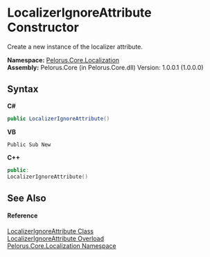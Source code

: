 # LocalizerIgnoreAttribute Constructor 
 

Create a new instance of the localizer attribute.

**Namespace:**&nbsp;<a href="99F211A">Pelorus.Core.Localization</a><br />**Assembly:**&nbsp;Pelorus.Core (in Pelorus.Core.dll) Version: 1.0.0.1 (1.0.0.0)

## Syntax

**C#**<br />
``` C#
public LocalizerIgnoreAttribute()
```

**VB**<br />
``` VB
Public Sub New
```

**C++**<br />
``` C++
public:
LocalizerIgnoreAttribute()
```


## See Also


#### Reference
<a href="3EBC699A">LocalizerIgnoreAttribute Class</a><br /><a href="34405319">LocalizerIgnoreAttribute Overload</a><br /><a href="99F211A">Pelorus.Core.Localization Namespace</a><br />